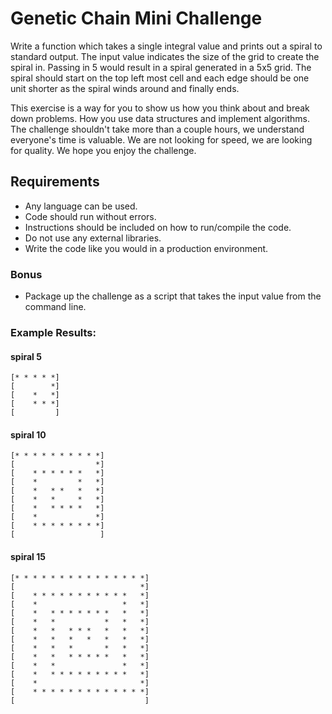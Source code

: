 # Genetic Chain Mini Challenge

Write a function which takes a single integral value and prints out a spiral to standard output.  The input value indicates the size of the grid to create the spiral in.  Passing in 5 would result in a spiral generated in a 5x5 grid.  The spiral should start on the top left most cell and each edge should be one unit shorter as the spiral winds around and finally ends.

This exercise is a way for you to show us how you think about and break down problems.  How you use data structures and implement algorithms.  The challenge shouldn't take more than a couple hours, we understand everyone's time is valuable.  We are not looking for speed, we are looking for quality.  We hope you enjoy the challenge.

## Requirements

* Any language can be used.
* Code should run without errors.
* Instructions should be included on how to run/compile the code.
* Do not use any external libraries.
* Write the code like you would in a production environment.

### Bonus

* Package up the challenge as a script that takes the input value from the command line.

### Example Results:

#### spiral 5
```
[* * * * *]
[        *]
[    *   *]
[    * * *]
[         ]
```

#### spiral 10 
```
[* * * * * * * * * *]
[                  *]
[    * * * * * *   *]
[    *         *   *]
[    *   * *   *   *]
[    *   *     *   *]
[    *   * * * *   *]
[    *             *]
[    * * * * * * * *]
[                   ]
```
#### spiral 15
```
[* * * * * * * * * * * * * * *]
[                            *]
[    * * * * * * * * * * *   *]
[    *                   *   *]
[    *   * * * * * * *   *   *]
[    *   *           *   *   *]
[    *   *   * * *   *   *   *]
[    *   *   *   *   *   *   *]
[    *   *   *       *   *   *]
[    *   *   * * * * *   *   *]
[    *   *               *   *]
[    *   * * * * * * * * *   *]
[    *                       *]
[    * * * * * * * * * * * * *]
[                             ]
```
